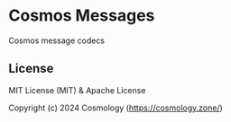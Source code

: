 # Cosmos Messages

Cosmos message codecs

## License

MIT License (MIT) & Apache License

Copyright (c) 2024 Cosmology (https://cosmology.zone/)